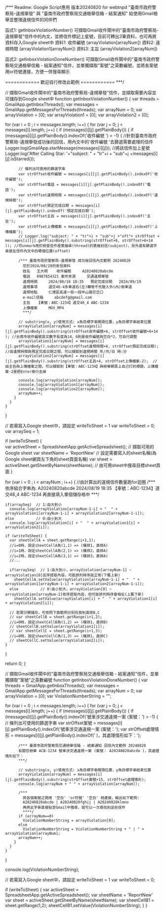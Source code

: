 /***
Readme:
Google Script應用
版本20240820 for webtnpd "臺南市政府警察局-違規舉發" 與 "臺南市政府警察局交通檢舉信箱 - 結案通知"
給使用Gmail檢舉並整理違規信件的同伴們

函式1: getInboxViolationNumber()
  可擷取Gmail收件閘中的"臺南市政府警察局-違規舉發"信件中的內文，並將信件標記上星號，目前可轉出3筆資料，也可再將資料存入Google sheet中
資料1: 收件編號 (arrayViolation[arrayNum])
資料2: 違規時間 (arrayViolation1[arrayNum])
資料3: 主旨 (arrayViolation2[arrayNum])

函式2: getInboxViolationDoneNumber()
  可擷取Gmail收件閘中的"臺南市政府警察局交通檢舉信箱 - 結案通知"信件，並單獨擷取"案號"之英數編號，並將各案號用or符號連接，方便一併搜尋顯示

============  歡迎自行修改此範例  ============
***/

// 擷取Gmail收件閘中的"臺南市政府警察局-違規舉發"信件，並擷取需要內容並可儲存到Google sheet中
function getInboxViolationNumber()
{
  var threads = GmailApp.getInboxThreads();
  var messages = GmailApp.getMessagesForThreads(threads);
  var arrayNum = 0;
  var arrayViolation = [0];
  var arrayViolation1 = [0];
  var arrayViolation2 = [0];

  for (var i = 0 ; i < messages.length; i++) {
    for (var j = 0; j < messages[i].length; j++) {
      if (messages[i][j].getPlainBody()) {
        if (messages[i][j].getPlainBody().indexOf('收件編號  ') > -1) { //針對臺南市政府警察局-違規舉發成功後的回信，用內文中的'收件編號  '去篩選需要處理的信件 
          Logger.log(GmailApp.starMessage(messages[i][j])); //將該信件加上星號
          Logger.log('After Calling Star: '+"subject: " + "tr"+i + "sub"+j +messages[i][j].isStarred());

          // 條列出可使用的篩選字串
          var strOffset收件編號 = messages[i][j].getPlainBody().indexOf('收件編號');
          var strOffset電話 = messages[i][j].getPlainBody().indexOf('電話');
          var strOffset違規時間 = messages[i][j].getPlainBody().indexOf('違規時間');
          var strOffset預定完成日期 = messages[i][j].getPlainBody().indexOf('預定完成日期');
          var strOffset主旨 = messages[i][j].getPlainBody().indexOf('主旨');
          var strOffset上傳檔案 = messages[i][j].getPlainBody().indexOf('上傳檔案');
          // Logger.log("subject: " + "tr"+i + "sub"+j +"oft"+ strOffset + messages[i][j].getPlainBody().substring(strOffset+6, strOffset+6+14 )); //可unmark用於檢查信件是第幾串(thread)的第幾封信(subject)，另外還有篩選字串是在信件內文中的哪個位置(offset)
            
          /*** 臺南市政府警察局-違規舉發 成功後回信內文範例 20240820
            您於2024/08/20的來信資料
            姓名	 王大明	收件編號	 A20240820abcde
            電話	 0987654321	案件來源	 交通違規舉發
            違規時間	 2024/08/19 18:35	預定完成日期	 2024/09/19
            違規事項	 道交48-4多車道右(左)轉彎不先駛入外(內)側車道
            違規地點	 仁德區高速一街一段中山路交岔口
            e-mail信箱	 abcdefg@gmail.com
            主旨	 【車號：ABC-1234】道交48_4 ABC-1234
            上傳檔案	 MOV_MP4
            ***/

          // substring(x, y)使用方式: x為目標字串開頭位置，y為目標字串結束位置 
          arrayViolation[arrayNum] = messages[i][j].getPlainBody().substring(strOffset收件編號+6, strOffset收件編號+6+14 ); //台南市收件編號英文數字長度為14，6則是收件編號與空白*2，可自行調整
          arrayViolation1[arrayNum] = messages[i][j].getPlainBody().substring(strOffset違規時間+6, strOffset預定完成日期);  //由違規時間與預定完成日期之間，可以擷取到違規時間 年/月/日 時:分
          arrayViolation2[arrayNum] = messages[i][j].getPlainBody().substring(strOffset主旨+4, strOffset上傳檔案-2);  //由主旨與上傳檔案之間，可以擷取到【車號：ABC-1234】與檢舉網頁上自己打的標題，上傳檔案-2是把Enter換行去掉

          console.log(arrayViolation[arrayNum]);
          console.log(arrayViolation1[arrayNum]);
          console.log(arrayViolation2[arrayNum]);
          arrayNum++;
        }
      }
    }
  }

  // 若需寫入Google sheet中，請設定 writeToSheet = 1
  var writeToSheet = 0;
  var arraySeq = 1; 

  if (writeToSheet) {   
    var activeSheet = SpreadsheetApp.getActiveSpreadsheet();  // 擷取可用的Google sheet
    var sheetName = 'ReportNew'                               // 設定需要寫入的sheet名稱(為Google sheet網頁左下角的sheet頁面名稱)
    var sheet = activeSheet.getSheetByName(sheetName);        // 由可用sheet中搜尋目標sheet頁面
  }

  for (var i = 0 ; i < arrayNum ; i++) {  //由計算出的違規信件數量跑for迴圈
    /***
      依序組合字串為:
      A20240820abcde  2024/08/19 18:35 【車號：ABC-1234】道交48_4 ABC-1234
      再直接填入單個儲存格中
      ***/
    
    if(arraySeq)  // 1:由大到小
      console.log(arrayViolation[arrayNum-1-i] + "  " + arrayViolation1[arrayNum-1-i] + arrayViolation2[arrayNum-1-i]);
    else          // 0:由小到大
      console.log(arrayViolation[i] + "  " + arrayViolation1[i] + arrayViolation2[i]);
    
    if (writeToSheet) {
      var sheetCellA = sheet.getRange(i+1,1); 
      //i=0時，設定sheetCellA為(1,1) => (橫排1，直排A)
      //i=1時，設定sheetCellA為(2,1) => (橫排2，直排A)
      //i=2時，設定sheetCellA為(3,1) => (橫排3，直排A)
      //...

      if(arraySeq)  // 1:由大到小，arrayViolation[arrayNum-1] ~ arrayViolation[0]反序提取內容，可能排列時序就正常(下舊上新)
        sheetCellA.setValue(arrayViolation[arrayNum-1-i] + "  " + arrayViolation1[arrayNum-1-i] + arrayViolation2[arrayNum-1-i]);
      else          // 0:由小到大，arrayViolation[0] ~ arrayViolation[arrayNum-1]依序提取內容，但可能排列時序會相反(上舊下新)
        sheetCellA.setValue(arrayViolation[i] + "  " + arrayViolation1[i] + arrayViolation2[i]);
      
      // 若需分開儲存，可依照下面範例分別存放到直排B,C
      // var sheetCellB = sheet.getRange(i+1,2);
      //i=0時，設定sheetCellB為(1,2) => (橫排1，直排B)
      // sheetCellB.setValue(arrayViolation1[i]);
      // var sheetCellC = sheet.getRange(i+1,3);
      //i=0時，設定sheetCellC為(1,3) => (橫排1，直排C)
      // sheetCellC.setValue(arrayViolation2[i]);
    }
  }
  

  return 0;
}

// 擷取Gmail收件閘中的"臺南市政府警察局交通檢舉信箱 - 結案通知"信件，並單獨擷取"案號"之英數編號
function getInboxViolationDoneNumber()
{
  var threads = GmailApp.getInboxThreads();
  var messages = GmailApp.getMessagesForThreads(threads);
  var arrayNum = 0;
  var arrayViolation = [0];
  var ViolationNumberString = "";

  for (var i = 0 ; i < messages.length; i++) {
    for (var j = 0; j < messages[i].length; j++) {
      if (messages[i][j].getPlainBody()) {
        if (messages[i][j].getPlainBody().indexOf('號車涉交通違規一案 (案號：') > -1) 
        {
          // 條列出可使用的篩選字串
          var strOffset案號 = messages[i][j].getPlainBody().indexOf('號車涉交通違規一案 (案號：');
          var strOffset處理情形 = messages[i][j].getPlainBody().indexOf(' )，其處理情形如下：');

          /*** 臺南市政府警察局交通檢舉信箱 - 結案通知 回信內文範例 20240820
          有關您檢舉 ACB-1234 號車涉交通違規一案 (案號： A20240820abcde )，其處理情形如下：
          ***/

          // substring(x, y)使用方式: x為目標字串開頭位置，y為目標字串結束位置 
          arrayViolation[arrayNum] = messages[i][j].getPlainBody().substring(strOffset案號+15, strOffset處理情形);
          console.log(arrayNum + " " + arrayViolation[arrayNum]);

          /***
            將各個案號之間用 '空白' 'or符號' '空白' 相連接，輸出如下範例:
            A20240820abcde | A20240820fghij | A20240820klmno
            再將此字串直接貼至Gmail中搜尋，就可以一次尋找到這些信件
            ****/
          if (arrayNum==0)
            ViolationNumberString = arrayViolation[0];
          else
            ViolationNumberString = ViolationNumberString + " | " + arrayViolation[arrayNum];
          arrayNum++;
        }
      }
    }
  }

  console.log(ViolationNumberString);

  // 若需寫入Google sheet中，請設定 writeToSheet = 1
  var writeToSheet = 0;

  if (writeToSheet) {
    var activeSheet = SpreadsheetApp.getActiveSpreadsheet();
    var sheetName = 'ReportNew'
    var sheet = activeSheet.getSheetByName(sheetName);
    var sheetCellB1 = sheet.getRange(1,2);
    sheetCellB1.setValue(ViolationNumberString);
  }
}
